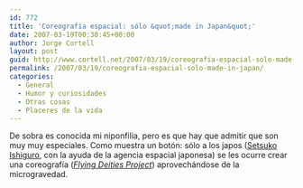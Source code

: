 ```yaml
---
id: 772
title: 'Coreografí­a espacial: sólo &quot;made in Japan&quot;'
date: 2007-03-19T00:30:45+00:00
author: Jorge Cortell
layout: post
guid: http://www.cortell.net/2007/03/19/coreografia-espacial-solo-made-in-japan/
permalink: /2007/03/19/coreografia-espacial-solo-made-in-japan/
categories:
  - General
  - Humor y curiosidades
  - Otras cosas
  - Placeres de la vida
---
```

De sobra es conocida mi niponfilia, pero es que hay que admitir que son muy muy especiales. Como muestra un botón: sólo a los japos (<a target="_blank" title="bio" href="http://www.olats.org/space/colloques/expandingspace/expandingspace.html#Ishiguro">Setsuko Ishiguro</a>, con la ayuda de la agencia espacial japonesa) se les ocurre crear una coreografí­a (<a target="_blank" title="project" href="http://isdc.xisp.net/~kmiller/isdc_archive/isdc.php?link=personSelect&person_id=290"><em>Flying Deities Project</em></a>) aprovechándose de la microgravedad.